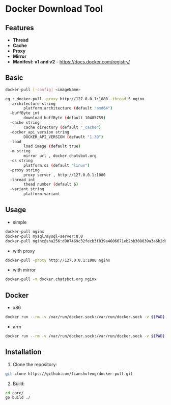 # Docker Download Tool


## Features

- **Thread**
- **Cache**
- **Proxy**
- **Mirror**
- **Manifest: v1 and v2** - https://docs.docker.com/registry/

## Basic
```bash
docker-pull [-config] <imageName>

eg : docker-pull -proxy http://127.0.0.1:1080 -thread 5 nginx
  -architecture string
        platform.architecture (default "amd64")
  -buffByte int
        download buffByte (default 10485759)
  -cache string
        cache directory (default "_cache")
  -docker_api_version string
        DOCKER_API_VERSION (default "1.30")
  -load
        load image (default true)
  -m string
        mirror url , docker.chatsbot.org
  -os string
        platform.os (default "linux")
  -proxy string
        proxy server , http://127.0.0.1:1080
  -thread int
        thead number (default 6)
  -variant string
        platform.variant
```

## Usage
- simple
```bash
docker-pull nginx
docker-pull mysql/mysql-server:8.0
docker-pull nginx@sha256:d987469c32fecb3f839a4606671eb2bb308039a3a6b2d086341769da3931b9b6
```
- with proxy
```bash
docker-pull -proxy http://127.0.0.1:1080 nginx
```
- with mirror
```bash
docker-pull -m docker.chatsbot.org nginx
```

## Docker 

- x86
```bash
docker run --rm -v /var/run/docker.sock:/var/run/docker.sock -v ${PWD}:/work lianshufeng/docker-pull nginx
```

- arm
```bash
docker run --rm -v /var/run/docker.sock:/var/run/docker.sock -v ${PWD}:/work lianshufeng/docker-pull:arm -architecture arm nginx
```


## Installation
1. Clone the repository:
```bash
git clone https://github.com/lianshufeng/docker-pull.git
```
2. Build:
```bash
cd core/
go build ./
```